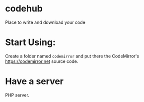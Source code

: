 # codehub
Place to write and download your code

# Start Using:
Create a folder named `codemirror` and put there the CodeMirror's https://codemirror.net source code.

# Have a server
PHP server.
